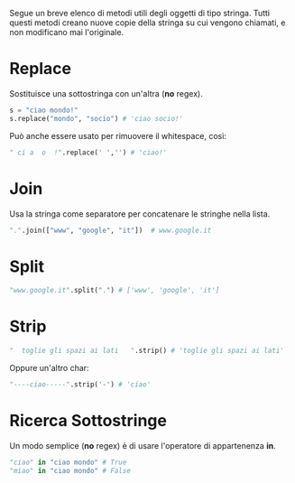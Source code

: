 Segue un breve elenco di metodi utili degli oggetti di tipo stringa. Tutti questi metodi creano nuove copie della stringa su cui vengono chiamati, e non modificano mai l'originale.


# Replace

Sostituisce una sottostringa con un'altra (**no** regex).

```python
s = "ciao mondo!"
s.replace("mondo", "socio") # 'ciao socio!'
```

Può anche essere usato per rimuovere il whitespace, così:

```python
" ci a  o  !".replace(' ','') # 'ciao!'
```

# Join

Usa la stringa come separatore per concatenare le stringhe nella lista.

```python
".".join(["www", "google", "it"])  # www.google.it
```

# Split

```python
"www.google.it".split(".") # ['www', 'google', 'it']
```

# Strip

```python
"  toglie gli spazi ai lati   ".strip() # 'toglie gli spazi ai lati'
```

Oppure un'altro char:

```python
"----ciao-----".strip('-') # 'ciao'
```

# Ricerca Sottostringe

Un modo semplice (**no** regex) è di usare l'operatore di appartenenza **in**.

```python
"ciao" in "ciao mondo" # True
"miao" in "ciao mondo" # False
```